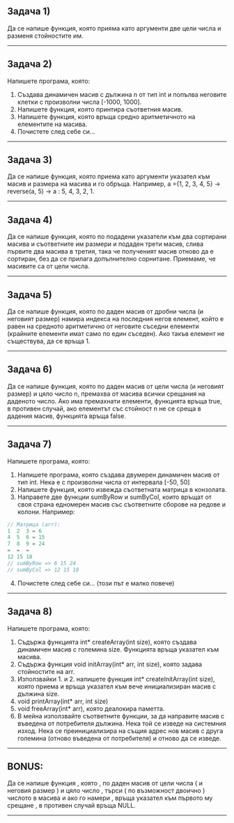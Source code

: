 
## Задача 1)
Да се напише функция, която прияма като аргументи две цели числа и разменя стойностите им.

---
## Задача 2)
Напишете програма, която:
1. Създава динамичен масив с дължина n от тип int и попълва неговите клетки с произволни числа [-1000, 1000].
2. Напишете функция, която принтира съответния масив.
3. Напишете функция, която връща средно аритметичното на елементите на масива.
4. Почистете след себе си...

---
## Задача 3)
Да се напише функция, която приема като аргументи указател към масив и размера на масива и го обръща. Например, а ={1, 2, 3, 4, 5} → reverse(a, 5) → a : 5, 4, 3, 2, 1.

---
## Задача 4)
Да се напише функция, която по подадени указатели към два сортирани масива и съответните им размери и подаден трети масив, слива първите два масива в третия, така че полученият масив отново да е сортиран, без да се прилага допълнително сорнитане. Приемаме, че масивите са от цели числа.

---
## Задача 5)
Да се напише функция, която по даден масив от дробни числа (и неговият размер) намира индекса на последния негов елемент, който е равен на средното аритметично от неговите съседни елементи (крайните елементи имат само по един съседен). Ако такъв елемент не съществува, да се връща 1.

---
## Задача 6)
Да се напише функция, която по даден масив от цели числа (и неговият размер) и цяло число n, премахва от масива всички срещания на даденото число. Ако има премахнати елементи, функцията връща true, в противен случай, ако елементът със стойност n не се среща в дадения масив, функцията връща false.

---
## Задача 7)
Напишете програма, която:
1. Напишете програма, която създава двумерен динамичен масив от тип int. Нека е с произволни числа от интервала [-50, 50]
2. Напишете функция, която извежда съответната матрица в конзолата.
3. Направете две функции sumByRow и sumByCol, които връщат от своя страна едномерен масив със съответните сборове на редове и колони. Например:
``` c++
// Матрица (arr):
1  2  3 = 6
4  5  6 = 15
7  8  9 = 24
=  =  =
12 15 18
// sumByRow => 6 15 24
// sumByCol => 12 15 18
```
4. Почистете след себе си... (този път е малко повече)
---

## Задача 8)
Напишете програма, която:
1. Съдържа функцията int* createArray(int size), която създава динамичен масив с големина size. Функцията връща указател към масива.
2. Съдържа функция void initArray(int* arr, int size), която задава стойностите на arr.
3. Използвайки 1. и 2. напишете функция int* createInitArray(int size), която приема и връща указател към вече инициализиран масив с дължина size.
4. void printArray(int* arr, int size)
5. void freeArray(int* arr), която деалокира паметта.
6. В мейна използвайте съответните функции, за да направите масив с въведена от потребителя дължина. Нека той се изведе на системния изход. Нека се преинициализира на същия адрес нов масив с друга големина (отново въведена от потребителя) и отново да се изведе.

---
## BONUS:
Да се напише функция , която , по даден масив от цели числа ( и неговия размер ) и цяло число , търси ( по възможност двоично ) числото в масива и ако го намери , връща указател към първото му срещане , в противен случай връща NULL.

---